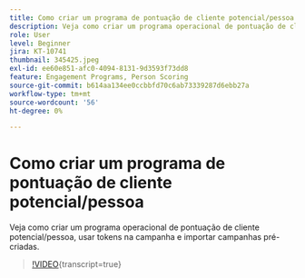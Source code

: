 ```yaml
---
title: Como criar um programa de pontuação de cliente potencial/pessoa
description: Veja como criar um programa operacional de pontuação de cliente potencial/pessoa, usar tokens na campanha e importar campanhas pré-criadas.
role: User
level: Beginner
jira: KT-10741
thumbnail: 345425.jpeg
exl-id: ee60e851-afc0-4094-8131-9d3593f73dd8
feature: Engagement Programs, Person Scoring
source-git-commit: b614aa134ee0ccbbfd70c6ab73339287d6ebb27a
workflow-type: tm+mt
source-wordcount: '56'
ht-degree: 0%

---
```


# Como criar um programa de pontuação de cliente potencial/pessoa

Veja como criar um programa operacional de pontuação de cliente potencial/pessoa, usar tokens na campanha e importar campanhas pré-criadas.

>[!VIDEO](https://video.tv.adobe.com/v/345425/?quality=12&learn=on){transcript=true}

